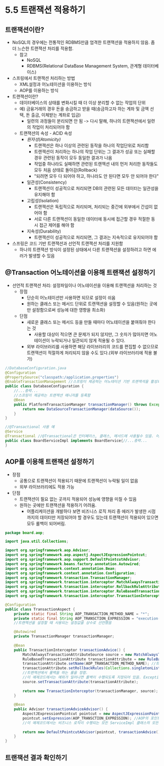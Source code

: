# 5.5 트랜잭션 적용하기
## 트랜잭션이란?
* NoSQL의 경우에는 전통적인 RDBMS만큼 엄격한 트랜잭션을 적용하지 않음. 좀 더 느슨한 트랜잭션 처리를 적용함.
  * 참고
    * NoSQL
    * RDBMS(Relational DataBase Management System, 관계형 데이터베이스)
* 스프링에서 트랜잭션 처리하는 방법
  * XML설정과 어노테이션을 이용하는 방식
  * AOP를 이용하는 방식 
* 트랜잭션이란?
  * 데이터베이스의 상태를 변화시킬 때 더 이상 분리할 수 없는 작업의 단위
  * 예) 금융거래의 경우 돈을 송금하고 받을 때(송금하고자 하는 계좌 및 금액 선택, 돈 출금, 이체받는 계좌로 입금)
    * 일련의 과정들이 분리되면 안 됨 -> 다시 말해, 하나의 트랜잭션에서 일련의 작업이 처리되어야 함
  * 트랜잭션의 속성 - ACID 속성
    * *원자성(Atomicity)*
      * 트랜잭션은 하나 이상의 관련된 동작을 하나의 작업단위로 처리함
      * 트랜잭션이 처리하는 하나의 작업 단위는 그 결과가 성공 또는 실패할 경우 관련된 동작이 모두 동일한 결과가 나옴
      * 작업중 하나라도 실패하면 관련된 트랜잭션 내의 먼저 처리한 동작들도 모두 처음 상태로 돌아감(Rollback)
      * "되려면 모두 다 되어야 하고, 하나라도 안 된다면 모두 안 되어야 한다"
    * 일관성(Consistency)
      * 트랜잭션이 성공적으로 처리되면 DB의 관련된 모든 데이터는 일관성을 유지해야 함
    * 고립성(Isolation)
      * 트랜잭션은 독립적으로 처리되며, 처리되는 중간에 외부에서 간섭이 없어야 함
      * 서로 다른 트랜잭션이 동일한 데이터에 동시에 접근할 경우 적절한 동시 접근 제어를 해야 함
    * 지속성(Durability)
      * 트랜잭션이 성공적으로 처리되면, 그 결과는 지속적으로 유지되어야 함
* 스프링은 코드 기반 트랜잭션과 선언적 트랜잭션 처리를 지원함
  * 하나의 트랜잭션 방식이 설정된 상태에서 다른 트랜잭션을 설정하려고 하면 에러가 발생할 수 있음

## @Transaction 어노테이션을 이용해 트랜잭션 설정하기
* 선언적 트랜잭션 처리: 설정파일이나 어노테이션을 이용해 트랜잭션을 처리하는 것
  * 장점
    * 단순히 어노테이션만 사용하면 되므로 설정이 쉬움
    * 원하는 클래스 또는 메서드 단위로 트랜잭션을 설정할 수 있음(원하는 곳에만 설정함으로써 성능에 대한 영향을 최소화)
  * 단점
    * 새로운 클래스 또는 메서드 등을 만들 때마다 어노테이션을 붙여줘야 한다는 것
      * 사용할 대상이 적으면 큰 문제가 되지 않지만, 그 숫자가 많아지면 어노테이션이 누락되거나 일관되지 않게 적용될 수 있다. 
    * 외부 라이브러리를 사용하면 해당 라이브러리의 코드를 편집할 수 없으므로 트랜잭션이 적절하게 처리되지 않을 수도 있다.(외부 라이브러리에 적용 불가)
```Java
//DatabaseConfiguration.java
@Configuration
@PropertySource("classpath:/application.properties")
@EnableTransactionManagement //스프링이 제공하는 어노테이션 기반 트랜잭셕을 활성화
public class DatabaseConfiguration {
    //...중략...
    //스프링이 제공하는 트랜잭션 매니저를 등록함
    @Bean
    public PlatformTransactionManager transactionManager() throws Exception {
        return new DataSourceTransactionManager(dataSource());
    }
}
```
```Java
//@Transactional 사용 예
@Service
@Transactional //@Transactional은 인터페이스, 클래스, 메서드에 사용될수 있음. 어노테이션이 적용된 대상은 설정된 트랜잭션 빈에 의해 트랜잭션이 처리됨.
public class BoardServiceImpl implements BoardService{//...중략...
}
```

## AOP를 이용해 트랜잭션 설정하기
* 장점
  * 공통으로 트랜잭션이 적용되기 때문에 트랜잭션이 누락될 일이 없음
  * 외부 라이브러리에도 적용 가능
* 단점
  * 트랜잭션이 필요 없는 곳까지 적용되어 성능에 영향을 미칠 수 있음
  * 원하는 곳에만 트랜잭션을 적용하기 어려움. 
    * 어플리케이션을 개발하다 보면 비즈니스 로직 처리 중 에러가 발생한 시점까지의 데이터만 저장되어야 할 경우도 있는데 트랜잭션이 적용되어 있으면 모두 롤백이 되어버림.
```Java
package board.aop;

import java.util.Collections;

import org.springframework.aop.Advisor;
import org.springframework.aop.aspectj.AspectJExpressionPointcut;
import org.springframework.aop.support.DefaultPointcutAdvisor;
import org.springframework.beans.factory.annotation.Autowired;
import org.springframework.context.annotation.Bean;
import org.springframework.context.annotation.Configuration;
import org.springframework.transaction.TransactionManager;
import org.springframework.transaction.interceptor.MatchAlwaysTransactionAttributeSource;
import org.springframework.transaction.interceptor.RollbackRuleAttribute;
import org.springframework.transaction.interceptor.RuleBasedTransactionAttribute;
import org.springframework.transaction.interceptor.TransactionInterceptor;

@Configuration
public class TransactionAspect {
	private static final String AOP_TRANSACTION_METHOD_NAME = "*";
	private static final String AOP_TRANSCTION_EXPRESSION = "execution(* board..service.*Impl.*(..))";
    //트랜잭션을 설정할 때 사용되는 설정값을 상수로 선언했음	

	@Autowired
	private TransactionManager transactionManager;
	
	@Bean
	public TransactionInterceptor transactionAdvice() {
		MatchAlwaysTransactionAttributeSource source = new MatchAlwaysTransactionAttributeSource();
		RuleBasedTransactionAttribute transactionAttribute = new RuleBasedTransactionAttribute();
		transactionAttribute.setName(AOP_TRANSACTION_METHOD_NAME); //트랜잭션의 이름을 설정함. 트랜잭션 모니터에서 트랜잭션의 이름으로 확인할 수 있음.
		transactionAttribute.setRollbackRules(Collections.singletonList(new RollbackRuleAttribute(Exception.class)));
        //트랜잭션에서 롤백을 하는 룰을 정함. 
        //이 예제코드에서는 예외가 일어나면 롤백이 수행되도록 지정되어 있음. Exception.class를 롤백의 룰로 등록하면 자바의 모든 예외는 Exception 클래스를 상속받으므로 어떠한 예외가 발생해도 롤백이 일어남.
		source.setTransactionAttribute(transactionAttribute);
		
		return new TransactionInterceptor(transactionManager, source);
	}
	
	@Bean
	public Advisor transactionAdviceAdvisor() {
		AspectJExpressionPointcut pointcut = new AspectJExpressionPointcut();
		pointcut.setExpression(AOP_TRANSCTION_EXPRESSION); //AOP의 포인트컷을 설정함. 
        //이 예제코드에서는 비즈니스 로직이 수행되는 모든 ServiceImpl 클래스의 모든 메서드를 지정함.
		
		return new DefaultPointcutAdvisor(pointcut, transactionAdvice());
	}
}
```

## 트랜잭션 결과 확인하기
